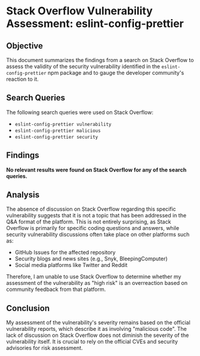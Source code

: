 # Stack Overflow Vulnerability Assessment: eslint-config-prettier

## Objective

This document summarizes the findings from a search on Stack Overflow to assess the validity of the security vulnerability identified in the `eslint-config-prettier` npm package and to gauge the developer community's reaction to it.

## Search Queries

The following search queries were used on Stack Overflow:

- `eslint-config-prettier vulnerability`
- `eslint-config-prettier malicious`
- `eslint-config-prettier security`

## Findings

**No relevant results were found on Stack Overflow for any of the search queries.**

## Analysis

The absence of discussion on Stack Overflow regarding this specific vulnerability suggests that it is not a topic that has been addressed in the Q&A format of the platform. This is not entirely surprising, as Stack Overflow is primarily for specific coding questions and answers, while security vulnerability discussions often take place on other platforms such as:

- GitHub Issues for the affected repository
- Security blogs and news sites (e.g., Snyk, BleepingComputer)
- Social media platforms like Twitter and Reddit

Therefore, I am unable to use Stack Overflow to determine whether my assessment of the vulnerability as "high risk" is an overreaction based on community feedback from that platform.

## Conclusion

My assessment of the vulnerability's severity remains based on the official vulnerability reports, which describe it as involving "malicious code". The lack of discussion on Stack Overflow does not diminish the severity of the vulnerability itself. It is crucial to rely on the official CVEs and security advisories for risk assessment.

